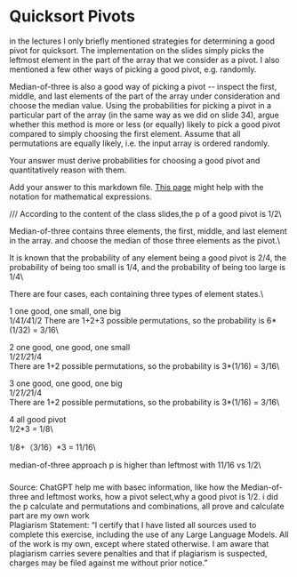 # Quicksort Pivots

in the lectures I only briefly mentioned strategies for determining a good pivot
for quicksort. The implementation on the slides simply picks the leftmost
element in the part of the array that we consider as a pivot. I also mentioned a
few other ways of picking a good pivot, e.g. randomly.

Median-of-three is also a good way of picking a pivot -- inspect the first,
middle, and last elements of the part of the array under consideration and
choose the median value. Using the probabilities for picking a pivot in a
particular part of the array (in the same way as we did on slide 34), argue
whether this method is more or less (or equally) likely to pick a good pivot
compared to simply choosing the first element. Assume that all permutations are
equally likely, i.e. the input array is ordered randomly.

Your answer must derive probabilities for choosing a good pivot and
quantitatively reason with them.

Add your answer to this markdown file. [This
page](https://docs.github.com/en/get-started/writing-on-github/working-with-advanced-formatting/writing-mathematical-expressions)
might help with the notation for mathematical expressions.


///
According to the content of the class slides,the p of a good pivot is 1/2\

Median-of-three contains three elements, the first, middle, and last element in the array. and choose the median of those three elements as the pivot.\

It is known that the probability of any element being a good pivot is 2/4, the probability of being too small is 1/4, and the probability of being too large is 1/4\

There are four cases, each containing three types of element states.\

1
one good, one small, one big\
1/4*1/4*1/2 
There are 1+2+3 possible permutations, so the probability is 6*(1/32) = 3/16\

2
one good, one good, one small\
1/2*1/2*1/4  \
There are 1+2 possible permutations, so the probability is 3*(1/16) = 3/16\

3
one good, one good, one big\
1/2*1/2*1/4\
There are 1+2 possible permutations, so the probability is 3*(1/16) = 3/16\

4
all good pivot\
1/2*3 = 1/8\

1/8+（3/16）*3 = 11/16\

median-of-three approach p is higher than leftmost with 11/16 vs 1/2\

###
Source: ChatGPT help me with basec information, like how the Median-of-three and leftmost works, how a pivot select,why a good pivot is 1/2. i did the p calculate and permutations and combinations, all prove and calculate part are my own work\
Plagiarism Statement: “I certify that I have listed all sources used to complete this exercise, including the use of any Large Language Models. All of the work is my own, except where stated otherwise. I am aware that plagiarism carries severe penalties and that if plagiarism is suspected, charges may be filed against me without prior notice.”
